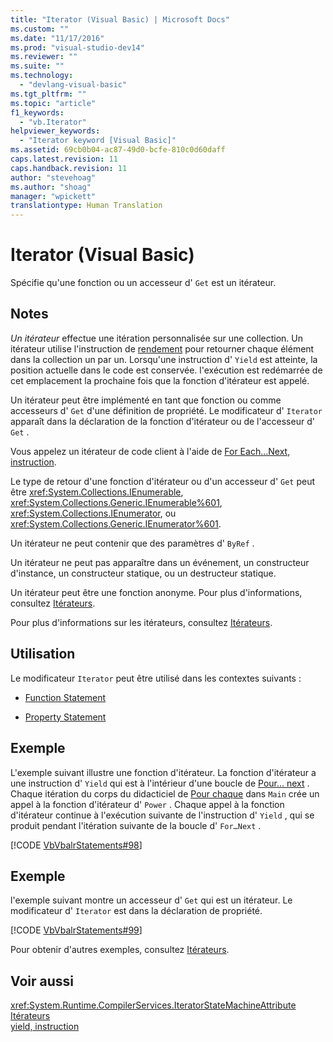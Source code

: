 ```yaml
---
title: "Iterator (Visual Basic) | Microsoft Docs"
ms.custom: ""
ms.date: "11/17/2016"
ms.prod: "visual-studio-dev14"
ms.reviewer: ""
ms.suite: ""
ms.technology: 
  - "devlang-visual-basic"
ms.tgt_pltfrm: ""
ms.topic: "article"
f1_keywords: 
  - "vb.Iterator"
helpviewer_keywords: 
  - "Iterator keyword [Visual Basic]"
ms.assetid: 69cb0b04-ac87-49d0-bcfe-810c0d60daff
caps.latest.revision: 11
caps.handback.revision: 11
author: "stevehoag"
ms.author: "shoag"
manager: "wpickett"
translationtype: Human Translation
---
```

# Iterator (Visual Basic)
Spécifie qu'une fonction ou un accesseur d' `Get` est un itérateur.  
  
## Notes  
 *Un itérateur* effectue une itération personnalisée sur une collection.  Un itérateur utilise l'instruction de [rendement](../../../visual-basic/language-reference/statements/yield-statement.md) pour retourner chaque élément dans la collection un par un.  Lorsqu'une instruction d' `Yield` est atteinte, la position actuelle dans le code est conservée.  l'exécution est redémarrée de cet emplacement la prochaine fois que la fonction d'itérateur est appelé.  
  
 Un itérateur peut être implémenté en tant que fonction ou comme accesseurs d' `Get` d'une définition de propriété.  Le modificateur d' `Iterator` apparaît dans la déclaration de la fonction d'itérateur ou de l'accesseur d' `Get` .  
  
 Vous appelez un itérateur de code client à l'aide de [For Each...Next, instruction](../../../visual-basic/language-reference/statements/for-each-next-statement.md).  
  
 Le type de retour d'une fonction d'itérateur ou d'un accesseur d' `Get` peut être <xref:System.Collections.IEnumerable>, <xref:System.Collections.Generic.IEnumerable%601>, <xref:System.Collections.IEnumerator>, ou <xref:System.Collections.Generic.IEnumerator%601>.  
  
 Un itérateur ne peut contenir que des paramètres d' `ByRef` .  
  
 Un itérateur ne peut pas apparaître dans un événement, un constructeur d'instance, un constructeur statique, ou un destructeur statique.  
  
 Un itérateur peut être une fonction anonyme.  Pour plus d'informations, consultez [Itérateurs](../Topic/Iterators%20\(C%23%20and%20Visual%20Basic\).md).  
  
 Pour plus d'informations sur les itérateurs, consultez [Itérateurs](../Topic/Iterators%20\(C%23%20and%20Visual%20Basic\).md).  
  
## Utilisation  
 Le modificateur `Iterator` peut être utilisé dans les contextes suivants :  
  
-   [Function Statement](../../../visual-basic/language-reference/statements/function-statement.md)  
  
-   [Property Statement](../../../visual-basic/language-reference/statements/property-statement.md)  
  
## Exemple  
 L'exemple suivant illustre une fonction d'itérateur.  La fonction d'itérateur a une instruction d' `Yield` qui est à l'intérieur d'une boucle de [Pour… next](../../../visual-basic/language-reference/statements/for-next-statement.md) .  Chaque itération du corps du didacticiel de [Pour chaque](../../../visual-basic/language-reference/statements/for-each-next-statement.md) dans `Main` crée un appel à la fonction d'itérateur d' `Power` .  Chaque appel à la fonction d'itérateur continue à l'exécution suivante de l'instruction d' `Yield` , qui se produit pendant l'itération suivante de la boucle d' `For…Next` .  
  
 [!CODE [VbVbalrStatements#98](../CodeSnippet/VS_Snippets_VBCSharp/VbVbalrStatements#98)]  
  
## Exemple  
 l'exemple suivant montre un accesseur d' `Get` qui est un itérateur.  Le modificateur d' `Iterator` est dans la déclaration de propriété.  
  
 [!CODE [VbVbalrStatements#99](../CodeSnippet/VS_Snippets_VBCSharp/VbVbalrStatements#99)]  
  
 Pour obtenir d'autres exemples, consultez [Itérateurs](../Topic/Iterators%20\(C%23%20and%20Visual%20Basic\).md).  
  
## Voir aussi  
 <xref:System.Runtime.CompilerServices.IteratorStateMachineAttribute>   
 [Itérateurs](../Topic/Iterators%20\(C%23%20and%20Visual%20Basic\).md)   
 [yield, instruction](../../../visual-basic/language-reference/statements/yield-statement.md)